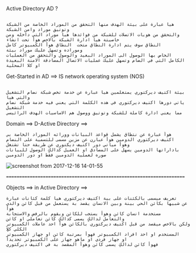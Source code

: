 
Active Directory AD ?
```

هيا عبارة على بيئة الهدف منها التحقق من الموراد الخاصة من الشبكة وتوتيق موراد وامن الشبكة 
والتحقق من هويات الاتصلات للشبكة من فوائدها هيا موراد التي داخله ومن خاصيتة هيا ادارة الشبكة بالاخص هوأ تحت انشاء
النطاق سوف يتم ادارة النطاق متحت  النطاق هوأ الكمبيوتر كامل
وموراده وتسهل عليك موراد بيئة 
الخاص بها الوصول الى الموراد البعيد والوصول والتحقق من العمليات
الكامل التي في الضام وتسهل عليك عمليات الاتصال المصادقة الامنة البعيدة او كلا المحلية 

```

Get-Started in AD ==> IS network operating system (NOS)

```

بيئة اكتيف ديركتوري يمتعلمين هيا عبارة عن خدمة تخص شبكة نضام التشغيل والتي هيا
ياتي دورها اكتيف ديركتوري في هده الكلمة التي يعني فيه خدمة شبكة نضام التشغيل
مما يعني ادارة كاملة للشبكة وتوتيق ووصول هم الاساسيات الهدف الرائيسي 

```

Domain ==> D-Active Directory ==> 

```
هوأ عبارة عن نتطاق يشمل قواعد البيانات وورائه الموراد الخاصة بي
اكتيف ديركتوري الدومين هوأ عبارن عن مزين مسمى للتسمية على النضام 
وهوأ مياتي دور اكتيف ديكتوري عن طريقة حتا تشتغل 
باداراتها الدومين يسهل على المصادق او العميل كدالكٍ الوصول للبيانات 
صوره لعملية الدومين فقط او دور الدومين 
```

![screenshot from 2017-12-16 14-01-55](https://user-images.githubusercontent.com/25440152/34072233-789ee270-e251-11e7-858a-15917d61b16d.png)
```
====================================================================
```

Objects ==> in Active Directory ==> 
```
تعريف ميسمى بالكئنات على بية اكتيف ديركتوري هيا كلمة كئانات عبارة
عن شبيها بكائن الحي بينة وبين الانسان يقصد بة يستعمل من قبل كائن والدي هوأ
مستخدمة انسان كائن وهوأ يستجب للكائن ويقوم بالرفض والاستجابة
والتعامل لدالكٍ يسمى كدالكٍ كائن تعاملي او كائن 
ولكن بالاخص ميقصد من قبل اكتيف ديركتوري بالكائن هوأ احد عاملات الكمبيوتر الكلي كلاٍ 
المستخدم او احد افراد الكمبيوتر فهوأ بمرتبة كائن او جهاز الكمبيوتر 
او جهاز فردي او ماهو جهاز على الكمبيوتر تحديدأ
فهوأ كائن لدالكٍ يسمى كائن وهوأ المقصد بة في اكتيف ديركتوري

```
